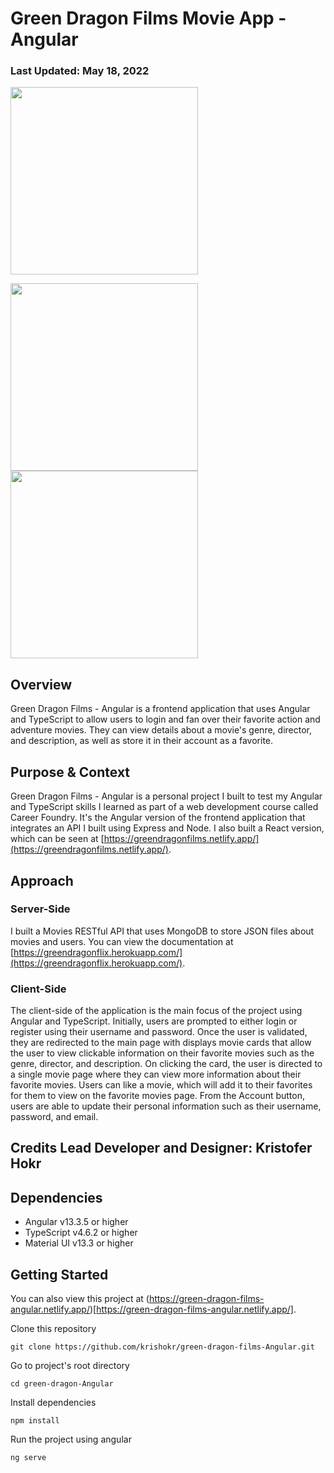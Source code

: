 # Green Dragon Films Movie App - Angular
### Last Updated: May 18, 2022

<img src="./assets/demo1.png" width="300">
<p left="float">
    <img src="./assets/demo2.png" width="300">
    <img src="./assets/demo3.png" width="300">
</p>

## Overview

Green Dragon Films - Angular is a frontend application that uses Angular and TypeScript to allow users to login and fan over their favorite action and adventure movies. They can view details about a movie's genre, director, and description, as well as store it in their account as a favorite.

## Purpose & Context

Green Dragon Films - Angular is a personal project I built to test my Angular and TypeScript skills I learned as part of a web development course called Career Foundry. It's the Angular version of the frontend application that integrates an API I built using Express and Node. I also built a React version, which can be seen at [https://greendragonfilms.netlify.app/](https://greendragonfilms.netlify.app/).


## Approach

### Server-Side
I built a Movies RESTful API that uses MongoDB to store JSON files about movies and users. You can view the documentation at [https://greendragonflix.herokuapp.com/](https://greendragonflix.herokuapp.com/).

### Client-Side
The client-side of the application is the main focus of the project using Angular and TypeScript. Initially, users are prompted to either login or register using their username and password. Once the user is validated, they are redirected to the main page with displays movie cards that allow the user to view clickable information on their favorite movies such as the genre, director, and description. On clicking the card, the user is directed to a single movie page where they can view more information about their favorite movies. Users can like a movie, which will add it to their favorites for them to view on the favorite movies page. From the Account button, users are able to update their personal information such as their username, password, and email.


## Credits Lead Developer and Designer: Kristofer Hokr

## Dependencies
- Angular v13.3.5 or higher
- TypeScript v4.6.2 or higher
- Material UI v13.3 or higher

## Getting Started

You can also view this project at (https://green-dragon-films-angular.netlify.app/)[https://green-dragon-films-angular.netlify.app/].

Clone this repository

```git clone https://github.com/krishokr/green-dragon-films-Angular.git```

Go to project's root directory

```cd green-dragon-Angular```

Install dependencies

```npm install```


Run the project using angular

```ng serve```





